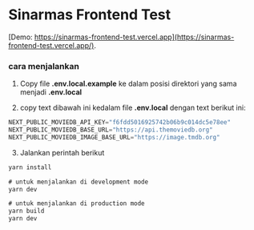# Sinarmas Frontend Test

[Demo: https://sinarmas-frontend-test.vercel.app](https://sinarmas-frontend-test.vercel.app/).

### cara menjalankan

1. Copy file **.env.local.example** ke dalam posisi direktori yang sama menjadi **.env.local**

2. copy text dibawah ini kedalam file **.env.local** dengan text berikut ini:
```js
NEXT_PUBLIC_MOVIEDB_API_KEY="f6fdd5016925742b06b9c014dc5e78ee"
NEXT_PUBLIC_MOVIEDB_BASE_URL="https://api.themoviedb.org"
NEXT_PUBLIC_MOVIEDB_IMAGE_BASE_URL="https://image.tmdb.org"
```

3. Jalankan perintah berikut
```js
yarn install
```

```js
# untuk menjalankan di development mode
yarn dev
```
```js
# untuk menjalankan di production mode
yarn build
yarn dev
```
